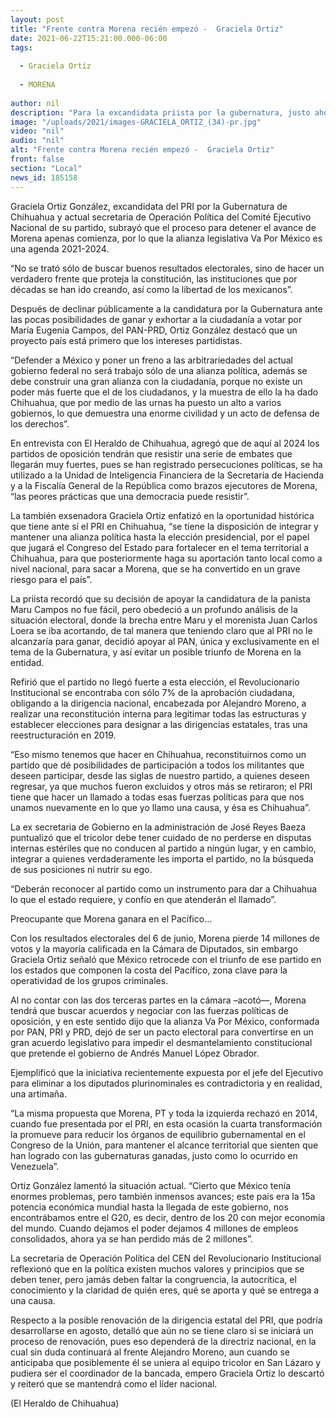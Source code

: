```yaml
---
layout: post
title: "Frente contra Morena recién empezó -  Graciela Ortiz"
date: 2021-06-22T15:21:00.000-06:00
tags:
  
  - Graciela Ortíz
  
  - MORENA
  
author: nil
description: "Para la excandidata priista por la gubernatura, justo ahora debe empezar a construirse una cruzada entre partidos y ciudadanía de cara al 2024"
image: "/uploads/2021/images-GRACIELA_ORTIZ_(34)-pr.jpg"
video: "nil"
audio: "nil"
alt: "Frente contra Morena recién empezó -  Graciela Ortiz"
front: false
section: "Local"
news_id: 185158
---
```


Graciela Ortiz González, excandidata del PRI por la Gubernatura de Chihuahua y actual secretaria de Operación Política del Comité Ejecutivo Nacional de su partido, subrayó que el proceso para detener el avance de Morena apenas comienza, por lo que la alianza legislativa Va Por México es una agenda 2021-2024.

“No se trató sólo de buscar buenos resultados electorales, sino de hacer un verdadero frente que proteja la constitución, las instituciones que por décadas se han ido creando, así como la libertad de los mexicanos”.

Después de declinar públicamente a la candidatura por la Gubernatura ante las pocas posibilidades de ganar y exhortar a la ciudadanía a votar por María Eugenia Campos, del PAN-PRD, Ortiz González destacó que un proyecto país está primero que los intereses partidistas.

“Defender a México y poner un freno a las arbitrariedades del actual gobierno federal no será trabajo sólo de una alianza política, además se debe construir una gran alianza con la ciudadanía, porque no existe un poder más fuerte que el de los ciudadanos, y la muestra de ello la ha dado Chihuahua, que por medio de las urnas ha puesto un alto a varios gobiernos, lo que demuestra una enorme civilidad y un acto de defensa de los derechos”.

En entrevista con El Heraldo de Chihuahua, agregó que de aquí al 2024 los partidos de oposición tendrán que resistir una serie de embates que llegarán muy fuertes, pues se han registrado persecuciones políticas, se ha utilizado a la Unidad de Inteligencia Financiera de la Secretaría de Hacienda y a la Fiscalía General de la República como brazos ejecutores de Morena, “las peores prácticas que una democracia puede resistir”.

La también exsenadora Graciela Ortiz enfatizó en la oportunidad histórica que tiene ante sí el PRI en Chihuahua, “se tiene la disposición de integrar y mantener una alianza política hasta la elección presidencial, por el papel que jugará el Congreso del Estado para fortalecer en el tema territorial a Chihuahua, para que posteriormente haga su aportación tanto local como a nivel nacional, para sacar a Morena, que se ha convertido en un grave riesgo para el país”.

La priista recordó que su decisión de apoyar la candidatura de la panista Maru Campos no fue fácil, pero obedeció a un profundo análisis de la situación electoral, donde la brecha entre Maru y el morenista Juan Carlos Loera se iba acortando, de tal manera que teniendo claro que al PRI no le alcanzaría para ganar, decidió apoyar al PAN, única y exclusivamente en el tema de la Gubernatura, y así evitar un posible triunfo de Morena en la entidad.

Refirió que el partido no llegó fuerte a esta elección, el Revolucionario Institucional se encontraba con sólo 7% de la aprobación ciudadana, obligando a la dirigencia nacional, encabezada por Alejandro Moreno, a realizar una reconstitución interna para legitimar todas las estructuras y establecer elecciones para designar a las dirigencias estatales, tras una reestructuración en 2019.

“Eso mismo tenemos que hacer en Chihuahua, reconstituirnos como un partido que dé posibilidades de participación a todos los militantes que deseen participar, desde las siglas de nuestro partido, a quienes deseen regresar, ya que muchos fueron excluidos y otros más se retiraron; el PRI tiene que hacer un llamado a todas esas fuerzas políticas para que nos unamos nuevamente en lo que yo llamo una causa, y ésa es Chihuahua”.

La ex secretaria de Gobierno en la administración de José Reyes Baeza puntualizó que el tricolor debe tener cuidado de no perderse en disputas internas estériles que no conducen al partido a ningún lugar, y en cambio, integrar a quienes verdaderamente les importa el partido, no la búsqueda de sus posiciones ni nutrir su ego.

“Deberán reconocer al partido como un instrumento para dar a Chihuahua lo que el estado requiere, y confío en que atenderán el llamado”.

Preocupante que Morena ganara en el Pacífico…

Con los resultados electorales del 6 de junio, Morena pierde 14 millones de votos y la mayoría calificada en la Cámara de Diputados, sin embargo Graciela Ortiz señaló que México retrocede con el triunfo de ese partido en los estados que componen la costa del Pacífico, zona clave para la operatividad de los grupos criminales.

Al no contar con las dos terceras partes en la cámara –acotó—, Morena tendrá que buscar acuerdos y negociar con las fuerzas políticas de oposición, y en este sentido dijo que la alianza Va Por México, conformada por PAN, PRI y PRD, dejó de ser un pacto electoral para convertirse en un gran acuerdo legislativo para impedir el desmantelamiento constitucional que pretende el gobierno de Andrés Manuel López Obrador.

Ejemplificó que la iniciativa recientemente expuesta por el jefe del Ejecutivo para eliminar a los diputados plurinominales es contradictoria y en realidad, una artimaña.

“La misma propuesta que Morena, PT y toda la izquierda rechazó en 2014, cuando fue presentada por el PRI, en esta ocasión la cuarta transformación la promueve para reducir los órganos de equilibrio gubernamental en el Congreso de la Unión, para mantener el alcance territorial que sienten que han logrado con las gubernaturas ganadas, justo como lo ocurrido en Venezuela”.

Ortiz González lamentó la situación actual. “Cierto que México tenía enormes problemas, pero también inmensos avances; este país era la 15a potencia económica mundial hasta la llegada de este gobierno, nos encontrábamos entre el G20, es decir, dentro de los 20 con mejor economía del mundo. Cuando dejamos el poder dejamos 4 millones de empleos consolidados, ahora ya se han perdido más de 2 millones”.

La secretaria de Operación Política del CEN del Revolucionario Institucional reflexionó que en la política existen muchos valores y principios que se deben tener, pero jamás deben faltar la congruencia, la autocrítica, el conocimiento y la claridad de quién eres, qué se aporta y qué se entrega a una causa.

Respecto a la posible renovación de la dirigencia estatal del PRI, que podría desarrollarse en agosto, detalló que aún no se tiene claro si se iniciará un proceso de renovación, pues eso dependerá de la directriz nacional, en la cual sin duda continuará al frente Alejandro Moreno, aun cuando se anticipaba que posiblemente él se uniera al equipo tricolor en San Lázaro y pudiera ser el coordinador de la bancada, empero Graciela Ortiz lo descartó y reiteró que se mantendrá como el líder nacional.

(El Heraldo de Chihuahua)